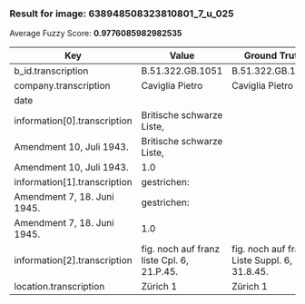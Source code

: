 ### Result for image: 638948508323810801_7_u_025
Average Fuzzy Score: **0.9776085982982535**
<small>

| Key | Value | Ground Truth | Score |
| --- | --- | --- | --- |
| b_id.transcription | B.51.322.GB.1051 | B.51.322.GB.1051. | 0.9696969696969697 |
| company.transcription | Caviglia Pietro | Caviglia Pietro | 1.0 |
| date |  |  | 1.0 |
| information[0].transcription | Britische schwarze Liste,
Amendment 10, Juli 1943. | Britische schwarze Liste,
Amendment 10, Juli 1943. | 1.0 |
| information[1].transcription | gestrichen:
Amendment 7, 18. Juni 1945. | gestrichen:
Amendment 7, 18. Juni 1945. | 1.0 |
| information[2].transcription | fig. noch auf franz liste Cpl. 6, 21.P.45. | fig. noch auf franz. Liste Suppl. 6, 31.8.45. | 0.8735632183908046 |
| location.transcription | Zürich 1 | Zürich 1 | 1.0 |

</small>
